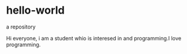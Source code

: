 # hello-world
a repository

Hi everyone, i am a student whio is interesed in and programming.I love programming.
